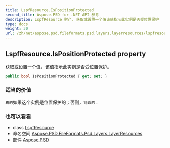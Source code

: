 ```yaml
---
title: LspfResource.IsPositionProtected
second_title: Aspose.PSD for .NET API 参考
description: LspfResource 财产. 获取或设置一个值该值指示此实例是否受位置保护
type: docs
weight: 30
url: /zh/net/aspose.psd.fileformats.psd.layers.layerresources/lspfresource/ispositionprotected/
---
```

## LspfResource.IsPositionProtected property

获取或设置一个值，该值指示此实例是否受位置保护。

```csharp
public bool IsPositionProtected { get; set; }
```

### 适当的价值

`真的`如果这个实例是位置保护的；否则，`错误的` .

### 也可以看看

* class [LspfResource](../)
* 命名空间 [Aspose.PSD.FileFormats.Psd.Layers.LayerResources](../../lspfresource/)
* 部件 [Aspose.PSD](../../../)



